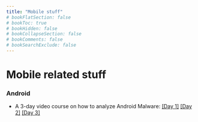 ```yaml
---
title: "Mobile stuff"
# bookFlatSection: false
# bookToc: true
# bookHidden: false
# bookCollapseSection: false
# bookComments: false
# bookSearchExclude: false
---
```


# Mobile related stuff

### Android

- A 3-day video course on how to analyze Android Malware: [[Day 1]](https://youtu.be/CwCOGf4Uunk?si=Fm8IOU1vJuRrtjDL) [[Day 2]](https://youtu.be/yZe8tGzm8nA?si=Zb1SDQW8oru0INGG) [[Day 3]](https://youtu.be/JdBu9yEu8g4?si=8NuK1Q4uw2TWmxs4)
